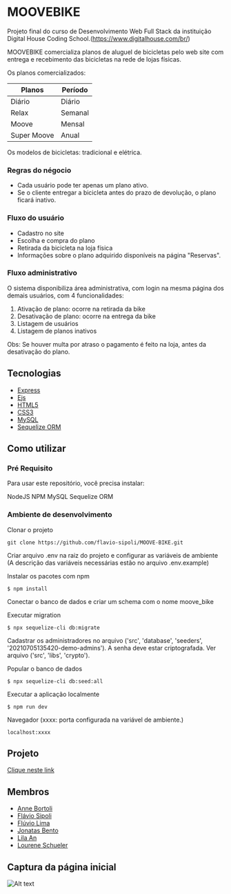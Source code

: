 # MOOVEBIKE

Projeto final do curso de Desenvolvimento Web Full Stack da instituição Digital House Coding School.(https://www.digitalhouse.com/br/)

MOOVEBIKE comercializa planos de aluguel de bicicletas pelo web site com entrega e recebimento das bicicletas na rede de lojas físicas.

Os planos comercializados:

| Planos      | Período |
| ----------- | ------- |
| Diário      | Diário  |
| Relax       | Semanal |
| Moove       | Mensal  |
| Super Moove | Anual   |

Os modelos de bicicletas: tradicional e elétrica.

### Regras do négocio

- Cada usuário pode ter apenas um plano ativo.
- Se o cliente entregar a bicicleta antes do prazo de devolução, o plano ficará inativo.

### Fluxo do usuário

- Cadastro no site
- Escolha e compra do plano
- Retirada da bicicleta na loja física
- Informações sobre o plano adquirido disponíveis na página "Reservas".

### Fluxo administrativo

O sistema disponibiliza área administrativa, com login na mesma página dos demais usuários, com 4 funcionalidades:

1) Ativação de plano:  ocorre na retirada da bike 
2) Desativação de plano: ocorre na entrega da bike
3) Listagem de usuários
4) Listagem de planos inativos

Obs: Se houver multa por atraso o pagamento é feito na loja, antes da desativação do plano.

## Tecnologias

- [Express](https://expressjs.com/pt-br/)
- [Ejs](https://ejs.co/)
- [HTML5](https://developer.mozilla.org/pt-BR/docs/Web/HTML)
- [CSS3](https://developer.mozilla.org/pt-BR/docs/Web/CSS)
- [MySQL](https://www.mysql.com/)
- [Sequelize ORM](https://sequelize.org/master/)

## Como utilizar

### Pré Requisito

Para usar este repositório, você precisa instalar:

NodeJS
NPM
MySQL
Sequelize ORM

### Ambiente de desenvolvimento

Clonar o projeto

```
git clone https://github.com/flavio-sipoli/MOOVE-BIKE.git
```

Criar arquivo .env na raiz do projeto e configurar as variáveis de ambiente
(A descrição das variáveis necessárias estão no arquivo .env.example)

Instalar os pacotes com npm

```
$ npm install
```

Conectar o banco de dados e criar um schema com o nome moove_bike

Executar migration

```
$ npx sequelize-cli db:migrate
```

Cadastrar os administradores no arquivo ('src', 'database', 'seeders', '20210705135420-demo-admins').
A senha deve estar criptografada. Ver arquivo ('src', 'libs', 'crypto').

Popular o banco de dados

```
$ npx sequelize-cli db:seed:all
```

Executar a aplicação localmente

```
$ npm run dev
```

Navegador (xxxx: porta configurada na variável de ambiente.)

```
localhost:xxxx
```
## Projeto

[Clique neste link](http://moovebike.app.br/)

## Membros

- [Anne Bortoli](https://github.com/ANNEBORTOLI) 
- [Flávio Sipoli](https://github.com/flavio-sipoli) 
- [Flúvio Lima](https://github.com/Lyebert) 
- [Jonatas Bento](https://github.com/jonatas-bento) 
- [Lila An](https://github.com/lilex82) 
- [Lourene Schueler](https://github.com/Lourene-MCSchueler)

## Captura da página inicial

![Alt text](https://github.com/jonatas-bento/MOOVEBIKE/blob/main/screenshot/moovebike.png)


